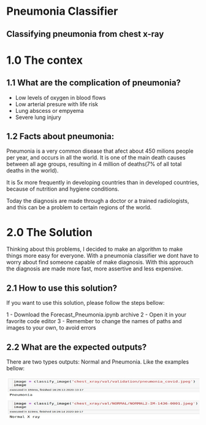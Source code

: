 # Pneumonia Classifier 
## Classifying pneumonia from chest x-ray


# 1.0 The contex

## 1.1 What are the complication of pneumonia?

- Low levels of oxygen in blood flows
- Low arterial presure with life risk
- Lung abscess or empyema
- Severe lung injury

## 1.2 Facts about pneumonia:

Pneumonia is a very common disease that afect about 450 milions people per year, and occurs in all the world. It is one of the main death causes between all age groups, resulting in 4 million of deaths(7% of all total deaths in the world).

It is 5x more frequently in developing countries than in developed countries, because of nutrition and hygiene conditions.

Today the diagnosis are made through a doctor or a trained radiologists, and this can be a problem to certain regions of the world.

# 2.0 The Solution

Thinking about this problems, I decided to make an algorithm to make things more easy for everyone. With a pneumonia classifier we dont have to worry about find someone capable of make diagnosis. With this approuch the diagnosis are made more fast, more assertive and less expensive.

## 2.1 How to use this solution?

If you want to use this solution, please follow the steps bellow:

1 - Download the Forecast_Pneumonia.ipynb archive
2 - Open it in your favorite code editor
3 - Remember to change the names of paths and images to your own, to avoid errors

## 2.2 What are the expected outputs?

There are two types outputs: Normal and Pneumonia. Like the examples bellow:

![diagnosis](/output_example/output.jpeg)




